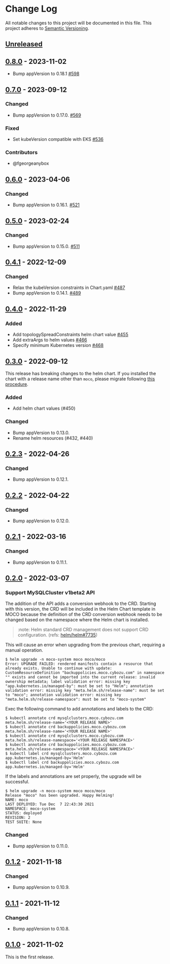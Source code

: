 # Change Log

All notable changes to this project will be documented in this file.
This project adheres to [Semantic Versioning](http://semver.org/).

## [Unreleased]

## [0.8.0] - 2023-11-02
- Bump appVersion to 0.18.1 [#598](https://github.com/cybozu-go/moco/pull/598)

## [0.7.0] - 2023-09-12

### Changed
- Bump appVersion to 0.17.0. [#569](https://github.com/cybozu-go/moco/pull/569)

### Fixed
- Set kubeVersion compatible with EKS [#536](https://github.com/cybozu-go/moco/pull/536)

### Contributors
- @fgeorgeanybox

## [0.6.0] - 2023-04-06

### Changed
- Bump appVersion to 0.16.1. [#521](https://github.com/cybozu-go/moco/pull/521)

## [0.5.0] - 2023-02-24

### Changed
- Bump appVersion to 0.15.0. [#511](https://github.com/cybozu-go/moco/pull/511)

## [0.4.1] - 2022-12-09

### Changed
- Relax the kubeVersion constraints in Chart.yaml [#487](https://github.com/cybozu-go/moco/pull/487)
- Bump appVersion to 0.14.1. [#489](https://github.com/cybozu-go/moco/pull/489)

## [0.4.0] - 2022-11-29

### Added
- Add topologySpreadConstraints helm chart value [#455](https://github.com/cybozu-go/moco/pull/455)
- Add extraArgs to helm values [#466](https://github.com/cybozu-go/moco/pull/466)
- Specify minimum Kubernetes version [#468](https://github.com/cybozu-go/moco/pull/468)

## [0.3.0] - 2022-09-12

This release has breaking changes to the helm chart.
If you installed the chart with a release name other than `moco`, please migrate following [this procedure](./README.md#migrate-to-v030).

### Added
- Add helm chart values (#450)

### Changed
- Bump appVersion to 0.13.0.
- Rename helm resources (#432, #440)

## [0.2.3] - 2022-04-26

### Changed
- Bump appVersion to 0.12.1.

## [0.2.2] - 2022-04-22

### Changed
- Bump appVersion to 0.12.0.

## [0.2.1] - 2022-03-16

### Changed
- Bump appVersion to 0.11.1.

## [0.2.0] - 2022-03-07

### Support MySQLCluster v1beta2 API

The addition of the API adds a conversion webhook to the CRD.
Starting with this version, the CRD will be included in the Helm Chart template in MOCO
because the definition of the CRD conversion webhook needs to be changed
based on the namespace where the Helm chart is installed.

> :note: Helm standard CRD management does not support CRD configuration. (refs: [helm/helm#7735](https://github.com/helm/helm/issues/7735))

This will cause an error when upgrading from the previous chart, requiring a manual operation.

```console
$ helm upgrade -n moco-system moco moco/moco
Error: UPGRADE FAILED: rendered manifests contain a resource that already exists. Unable to continue with update: CustomResourceDefinition "backuppolicies.moco.cybozu.com" in namespace "" exists and cannot be imported into the current release: invalid ownership metadata; label validation error: missing key "app.kubernetes.io/managed-by": must be set to "Helm"; annotation validation error: missing key "meta.helm.sh/release-name": must be set to "moco"; annotation validation error: missing key "meta.helm.sh/release-namespace": must be set to "moco-system"
```

Exec the following command to add annotations and labels to the CRD:

```console
$ kubectl annotate crd mysqlclusters.moco.cybozu.com meta.helm.sh/release-name='<YOUR RELEASE NAME>'
$ kubectl annotate crd backuppolicies.moco.cybozu.com meta.helm.sh/release-name='<YOUR RELEASE NAME>'
$ kubectl annotate crd mysqlclusters.moco.cybozu.com meta.helm.sh/release-namespace='<YOUR RELEASE NAMESPACE>'
$ kubectl annotate crd backuppolicies.moco.cybozu.com meta.helm.sh/release-namespace='<YOUR RELEASE NAMESPACE>'
$ kubectl label crd mysqlclusters.moco.cybozu.com app.kubernetes.io/managed-by='Helm'
$ kubectl label crd backuppolicies.moco.cybozu.com app.kubernetes.io/managed-by='Helm'
```

If the labels and annotations are set properly, the upgrade will be successful.

```console
$ helm upgrade -n moco-system moco moco/moco
Release "moco" has been upgraded. Happy Helming!
NAME: moco
LAST DEPLOYED: Tue Dec  7 22:43:30 2021
NAMESPACE: moco-system
STATUS: deployed
REVISION: 2
TEST SUITE: None
```

### Changed
- Bump appVersion to 0.11.0.

## [0.1.2] - 2021-11-18

### Changed
- Bump appVersion to 0.10.9.

## [0.1.1] - 2021-11-12

### Changed
- Bump appVersion to 0.10.8.

## [0.1.0] - 2021-11-02

This is the first release.

[Unreleased]: https://github.com/cybozu-go/moco/compare/chart-v0.8.0...HEAD
[0.8.0]: https://github.com/cybozu-go/moco/compare/chart-v0.7.0...chart-v0.8.0
[0.7.0]: https://github.com/cybozu-go/moco/compare/chart-v0.6.0...chart-v0.7.0
[0.6.0]: https://github.com/cybozu-go/moco/compare/chart-v0.5.0...chart-v0.6.0
[0.5.0]: https://github.com/cybozu-go/moco/compare/chart-v0.4.1...chart-v0.5.0
[0.4.1]: https://github.com/cybozu-go/moco/compare/chart-v0.4.0...chart-v0.4.1
[0.4.0]: https://github.com/cybozu-go/moco/compare/chart-v0.3.0...chart-v0.4.0
[0.3.0]: https://github.com/cybozu-go/moco/compare/chart-v0.2.3...chart-v0.3.0
[0.2.3]: https://github.com/cybozu-go/moco/compare/chart-v0.2.2...chart-v0.2.3
[0.2.2]: https://github.com/cybozu-go/moco/compare/chart-v0.2.1...chart-v0.2.2
[0.2.1]: https://github.com/cybozu-go/moco/compare/chart-v0.2.0...chart-v0.2.1
[0.2.0]: https://github.com/cybozu-go/moco/compare/chart-v0.1.2...chart-v0.2.0
[0.1.2]: https://github.com/cybozu-go/moco/compare/chart-v0.1.1...chart-v0.1.2
[0.1.1]: https://github.com/cybozu-go/moco/compare/chart-v0.1.0...chart-v0.1.1
[0.1.0]: https://github.com/cybozu-go/moco/releases/tag/chart-v0.1.0
